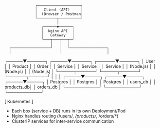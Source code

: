                   ┌────────────────────┐
                  │   Client (API)     │
                  │  (Browser / Postman│
                  └─────────┬──────────┘
                            │
                     ┌──────▼──────┐
                     │  Nginx API  │
                     │   Gateway   │
                     └───┬───┬───┬─┘
                         │   │   │
      ┌──────────────────┘   │   └─────────────────┐
      │                      │                     │
┌─────▼──────┐        ┌─────▼──────┐       ┌──────▼──────┐
│ User       │        │ Product    │       │ Order       │
│ Service    │        │ Service    │       │ Service     │
│ (Node.js)  │        │ (Node.js)  │       │ (Node.js)   │
└─────┬──────┘        └─────┬──────┘       └──────┬──────┘
      │                     │                    │
┌─────▼─────┐         ┌─────▼─────┐        ┌─────▼─────┐
│ Postgres  │         │ Postgres  │        │ Postgres   │
│ users_db  │         │ products_db│       │ orders_db  │
└───────────┘         └───────────┘        └───────────┘

[ Kubernetes ]
- Each box (service + DB) runs in its own Deployment/Pod
- Nginx handles routing (/users/*, /products/*, /orders/*)
- ClusterIP services for inter-service communication
